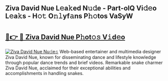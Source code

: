 ## Ziva David Nue L𝚎a𝚔ed N𝚞𝚍e - Part-olQ Vi𝚍𝚎o L𝚎a𝚔s - H𝚘𝚝 O𝚗𝚕yf𝚊ns P𝚑𝚘tos VaSyW

# <h2><a href="http://kfb69ci.oniu.top/?m=Ziva+David+Nue">🔗👉 🔴 Ziva David Nue P𝚑ot𝚘𝚜 V𝚒d𝚎o</a></h2>

[![Ziva David Nue Nu𝚍e𝚜](https://i.imgur.com/0qMVB7G.gif)](http://kfb69ci.oniu.top/?m=Ziva+David+Nue)
Web-based entertainer and multimedia designer Ziva David Nue, known for disseminating dance and lifestyle knowledge through popular dance trends and brief videos. Remarkable snake charmer Ziva David Nue, acclaimed for their exceptional abilities and accomplishments in handling snakes.  
